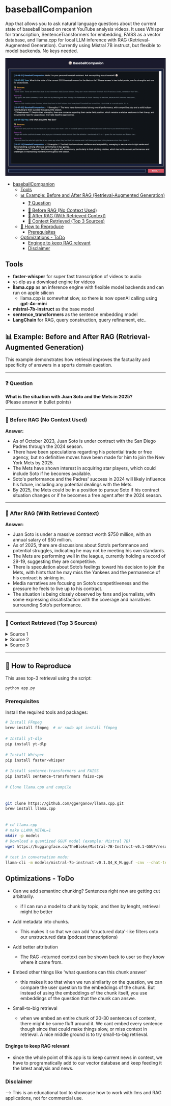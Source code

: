 # baseballCompanion

App that allows you to ask natural language questions about the current state of baseball based on recent YouTube analysis videos. It uses Whisper for transcription, SentenceTransformers for embedding, FAISS as a vector database, and llama.cpp for local LLM inference with RAG (Retrieval-Augmented Generation). Currently using Mistral 7B instruct, but flexible to model backends. No keys needed. 



![baseballCompanion](assets/app_preview.png)

- [baseballCompanion](#baseballcompanion)
  - [Tools](#tools)
  - [📊 Example: Before and After RAG (Retrieval-Augmented Generation)](#-example-before-and-after-rag-retrieval-augmented-generation)
    - [❓ Question](#-question)
    - [🧠 Before RAG (No Context Used)](#-before-rag-no-context-used)
    - [🚀 After RAG (With Retrieved Context)](#-after-rag-with-retrieved-context)
    - [📂 Context Retrieved (Top 3 Sources)](#-context-retrieved-top-3-sources)
  - [🧪 How to Reproduce](#-how-to-reproduce)
    - [Prerequisites](#prerequisites)
  - [Optimizations - ToDo](#optimizations---todo)
      - [Enginge to keep RAG relevant](#enginge-to-keep-rag-relevant)
    - [Disclaimer](#disclaimer)



## Tools

- **faster-whisper** for super fast transcription of videos to audio
- yt-dlp as a download engine for videos
- **llama.cpp** as an inference engine with flexible model backends and can run on apple silicon
  - llama.cpp is somewhat slow, so there is now openAI calling using **gpt-4o-mini**
- **mistral-7b-instruct** as the base model
- **sentence_transformers** as the sentence embedding model
- **LangChain** for RAG, query construction, query refinement, etc..



## 📊 Example: Before and After RAG (Retrieval-Augmented Generation)

This example demonstrates how retrieval improves the factuality and specificity of answers in a sports domain question.

---

### ❓ Question

**What is the situation with Juan Soto and the Mets in 2025?**  
(Please answer in bullet points)

---

### 🧠 Before RAG (No Context Used)

**Answer:**

- As of October 2023, Juan Soto is under contract with the San Diego Padres through the 2024 season.  
- There have been speculations regarding his potential trade or free agency, but no definitive moves have been made for him to join the New York Mets by 2025.  
- The Mets have shown interest in acquiring star players, which could include Soto if he becomes available.  
- Soto's performance and the Padres' success in 2024 will likely influence his future, including any potential dealings with the Mets.  
- By 2025, the Mets could be in a position to pursue Soto if his contract situation changes or if he becomes a free agent after the 2024 season.

---

### 🚀 After RAG (With Retrieved Context)

**Answer:**

- Juan Soto is under a massive contract worth $750 million, with an annual salary of $50 million.  
- As of 2025, there are discussions about Soto’s performance and potential struggles, indicating he may not be meeting his own standards.  
- The Mets are performing well in the league, currently holding a record of 29-19, suggesting they are competitive.  
- There is speculation about Soto’s feelings toward his decision to join the Mets, with hints that he may miss the Yankees and the permanence of his contract is sinking in.  
- Media narratives are focusing on Soto’s competitiveness and the pressure he feels to live up to his contract.  
- The situation is being closely observed by fans and journalists, with some expressing dissatisfaction with the coverage and narratives surrounding Soto’s performance.

---

### 📂 Context Retrieved (Top 3 Sources)

<details>
<summary>Source 1</summary>

> Juan Soto knows he's not playing up to his own standards. It's painfully obvious. No one cares more about Soto's struggles than him. He's extremely competitive and under pressure to live up to his massive contract. It's been seven weeks of baseball and fans are already reacting strongly.

</details>

<details>
<summary>Source 2</summary>

> Media coverage of the Mets and Juan Soto has been highly sensationalized. There's frustration among journalists about not getting key quotes. The conversation reflects broader issues with sports journalism and entitlement among reporters.

</details>

<details>
<summary>Source 3</summary>

> Allegedly, there’s a "rat" leaking internal info. Soto seemed happiest when interacting with Aaron Judge and Yankees staff. There's speculation he misses the Yankees and is feeling the permanence of his decision to join the Mets. Despite this, both the Mets and Yankees are performing well in 2025.

</details>

---

## 🧪 How to Reproduce

This uses top-3 retrieval using the script:

```bash
python app.py
```





### Prerequisites

Install the required tools and packages:

```bash
# Install FFmpeg
brew install ffmpeg  # or sudo apt install ffmpeg

# Install yt-dlp
pip install yt-dlp

# Install Whisper
pip install faster-whisper

# Install sentence-transformers and FAISS
pip install sentence-transformers faiss-cpu

# Clone llama.cpp and compile


git clone https://github.com/ggerganov/llama.cpp.git
brew install llama.cpp


# cd llama.cpp
# make LLAMA_METAL=1
mkdir -p models
# Download a quantized GGUF model (example: Mistral 7B)
wget https://huggingface.co/TheBloke/Mistral-7B-Instruct-v0.1-GGUF/resolve/main/mistral-7b-instruct-v0.1.Q4_K_M.gguf -P models/

# test in conversation mode:
llama-cli -m models/mistral-7b-instruct-v0.1.Q4_K_M.gguf -cnv --chat-template chatml
```


## Optimizations - ToDo


* Can we add semantinc chunking? Sentences right now are getting cut arbitrarily.

    - if I can run a model to chunk by topic, and then by lenght, retrieval might be better

* Add metadata into chunks.

    * This makes it so that we can add 'structured data'-like filters onto our unstructured data (podcast transcriptions)

* Add better attribution

    * The RAG -returned context can be shown back to user so they know where it came from.

* Embed other things like 'what questions can this chunk answer'

    * this makes it so that when we run similarity on the question, we can compare the user question to the embeddings of the chunk. But instead of using the embeddings of the chunk itself, you use embeddings of the question that the chunk can answe. 

* Small-to-big retrieval

    * when we embed an entire chunk of 20-30 sentences of content, there might be some fluff around it. We cant embed every sentence though since that could make things slow, or miss context in retrieval. A nice middle ground is to try small-to-big retrieval. 


#### Enginge to keep RAG relevant

* since the whole point of this app is to keep current news in context, we have to programatically add to our vector database and keep feeding it the latest analysis and news. 


### Disclaimer

--> This is an educational tool to showcase how to work with llms and RAG applications, not for commercial use. 

